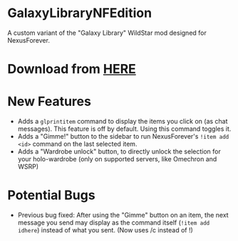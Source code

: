 # GalaxyLibraryNFEdition
A custom variant of the "Galaxy Library" WildStar mod designed for NexusForever.

# Download from [HERE](https://github.com/Dekker3D/GalaxyLibraryNFEdition/releases)

# New Features
- Adds a `glprintitem` command to display the items you click on (as chat messages). This feature is off by default. Using this command toggles it.
- Adds a "Gimme!" button to the sidebar to run NexusForever's `!item add <id>` command on the last selected item.
- Adds a "Wardrobe unlock" button, to directly unlock the selection for your holo-wardrobe (only on supported servers, like Omechron and WSRP)

# Potential Bugs
- Previous bug fixed: After using the "Gimme" button on an item, the next message you send may display as the command itself (`!item add idhere`) instead of what you sent. (Now uses /c instead of !)
